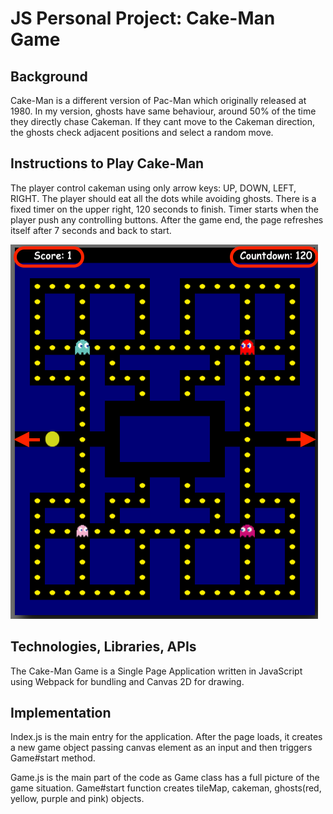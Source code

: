# JS Personal Project: Cake-Man Game

## Background
Cake-Man is a different version of Pac-Man which originally released at 1980. In my version, ghosts have same behaviour, around 50% of the time they directly chase Cakeman. If they cant move to the Cakeman direction, the ghosts check adjacent positions and select a random move. 

## Instructions to Play Cake-Man
The player control cakeman using only arrow keys: UP, DOWN, LEFT, RIGHT. The player should eat all the dots while avoiding ghosts. There is a fixed timer on the upper right, 120 seconds to finish. Timer starts when the player push any controlling buttons. After the game end, the page refreshes itself after 7 seconds and back to start. 

![](cakemanGameScreen.png)

## Technologies, Libraries, APIs
The Cake-Man Game is a Single Page Application written in JavaScript using Webpack for bundling and Canvas 2D for drawing. 

## Implementation
Index.js is the main entry for the application. After the page loads, it creates a new game object passing canvas element as an input and then triggers Game#start method. 

Game.js is the main part of the code as Game class has a full picture of the game situation. Game#start function creates tileMap, cakeman, ghosts(red, yellow, purple and pink) objects. 


